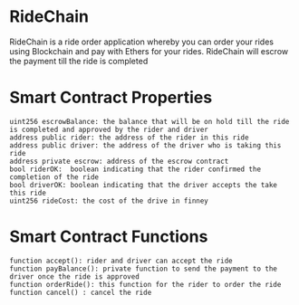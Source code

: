# RideChain
RideChain is a ride order application whereby you can order your rides using Blockchain and pay with Ethers for your rides. RideChain will escrow the payment till the ride is completed 

# Smart Contract Properties

    uint256 escrowBalance: the balance that will be on hold till the ride is completed and approved by the rider and driver
    address public rider: the address of the rider in this ride
    address public driver: the address of the driver who is taking this ride
    address private escrow: address of the escrow contract
    bool riderOK:  boolean indicating that the rider confirmed the completion of the ride
    bool driverOK: boolean indicating that the driver accepts the take this ride
    uint256 rideCost: the cost of the drive in finney

# Smart Contract Functions

    function accept(): rider and driver can accept the ride
    function payBalance(): private function to send the payment to the driver once the ride is approved
    function orderRide(): this function for the rider to order the ride
    function cancel() : cancel the ride
